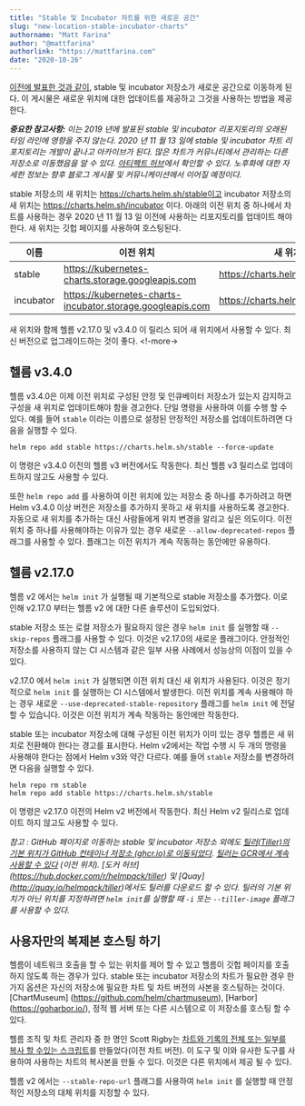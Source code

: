 ```yaml
---
title: "Stable 및 Incubator 차트를 위한 새로운 공간"
slug: "new-location-stable-incubator-charts"
authorname: "Matt Farina"
author: "@mattfarina"
authorlink: "https://mattfarina.com"
date: "2020-10-26"
---
```


[이전에 발표한 것과 같이](https://helm.sh/ko/blog/helm-turns-five/), stable 및 incubator 저장소가 새로운 공간으로 이동하게 된다. 
이 게시물은 새로운 위치에 대한 업데이트를 제공하고 그것을 사용하는 방법을 제공한다.

_**중요한 참고사항:** 이는 2019 년에 발표된 stable 및 incubator 리포지토리의 오래된 타임 라인에 영향을 주지 않는다. 
2020 년 11 월 13 일에 stable 및 incubator 차트 리포지토리는 개발이 끝나고 아카이브가 된다. 
많은 차트가 커뮤니티에서 관리하는 다른 저장소로 이동했음을 알 수 있다. 
[아티팩트 허브](https://artifacthub.io/)에서 확인할 수 있다. 
노후화에 대한 자세한 정보는 향후 블로그 게시물 및 커뮤니케이션에서 이어질 예정이다._

stable 저장소의 새 위치는 https://charts.helm.sh/stable이고 incubator 저장소의 새 위치는 https://charts.helm.sh/incubator 이다. 
아래의 이전 위치 중 하나에서 차트를 사용하는 경우 2020 년 11 월 13 일 이전에 사용하는 리포지토리를 업데이트 해야한다. 
새 위치는 깃헙 페이지를 사용하여 호스팅된다.

| 이름        | 이전 위치       | 새 위치        |
| --------- | ------------ | ------------ |
| stable    | https://kubernetes-charts.storage.googleapis.com | https://charts.helm.sh/stable |
| incubator | https://kubernetes-charts-incubator.storage.googleapis.com | https://charts.helm.sh/incubator |


새 위치와 함께 헬름 v2.17.0 및 v3.4.0 이 릴리스 되어 새 위치에서 사용할 수 있다. 
최신 버전으로 업그레이드하는 것이 좋다. <!-more->

## 헬름 v3.4.0

헬름 v3.4.0은 이제 이전 위치로 구성된 안정 및 인큐베이터 저장소가 있는지 감지하고 구성을 새 위치로 업데이트해야 함을 경고한다. 
단일 명령을 사용하여 이를 수행 할 수 있다. 
예를 들어 `stable` 이라는 이름으로 설정된 안정적인 저장소를 업데이트하려면 다음을 실행할 수 있다.

```
helm repo add stable https://charts.helm.sh/stable --force-update
```

이 명령은 v3.4.0 이전의 헬름 v3 버전에서도 작동한다. 
최신 헬름 v3 릴리스로 업데이트하지 않고도 사용할 수 있다.

또한 `helm repo add` 를 사용하여 이전 위치에 있는 저장소 중 하나를 추가하려고 하면 Helm v3.4.0 이상 버전은 저장소를 추가하지 못하고 새 위치를 사용하도록 경고한다. 
자동으로 새 위치를 추가하는 대신 사람들에게 위치 변경을 알리고 싶은 의도이다. 
이전 위치 중 하나를 사용해야하는 이유가 있는 경우 새로운 `--allow-deprecated-repos` 플래그를 사용할 수 있다. 
플래그는 이전 위치가 계속 작동하는 동안에만 유용하다.

## 헬름 v2.17.0

헬름 v2 에서는 `helm init` 가 실행될 때 기본적으로 stable 저장소를 추가했다. 
이로 인해 v2.17.0 부터는 헬름 v2 에 대한 다른 솔루션이 도입되었다.

stable 저장소 또는 로컬 저장소가 필요하지 않은 경우 `helm init` 를 실행할 때 `--skip-repos` 플래그를 사용할 수 있다. 
이것은 v2.17.0의 새로운 플래그이다. 
안정적인 저장소를 사용하지 않는 CI 시스템과 같은 일부 사용 사례에서 성능상의 이점이 있을 수 있다.

v2.17.0 에서 `helm init` 가 실행되면 이전 위치 대신 새 위치가 사용된다. 
이것은 정기적으로 `helm init` 를 실행하는 CI 시스템에서 발생한다. 
이전 위치를 계속 사용해야 하는 경우 새로운 `--use-deprecated-stable-repository` 플래그를 `helm init` 에 전달할 수 있습니다. 
이것은 이전 위치가 계속 작동하는 동안에만 작동한다.

stable 또는 incubator 저장소에 대해 구성된 이전 위치가 이미 있는 경우 헬름은 새 위치로 전환해야 한다는 경고를 표시한다. 
Helm v2에서는 작업 수행 시 두 개의 명령을 사용해야 한다는 점에서 
Helm v3와 약간 다르다. 
예를 들어 `stable` 저장소를 변경하려면 다음을 실행할 수 있다.

```
helm repo rm stable
helm repo add stable https://charts.helm.sh/stable
```

이 명령은 v2.17.0 이전의 Helm v2 버전에서 작동한다. 
최신 Helm v2 릴리스로 업데이트 하지 않고도 사용할 수 있다.

_참고 : GitHub 페이지로 이동하는 stable 및 incubator 저장소 외에도 
[틸러(Tiller)의 기본 위치가 GitHub 컨테이너 저장소 (ghcr.io)로 이동되었다](https://github.com/orgs/helm/packages/container/package/tiller). 
[틸러는 GCR에서 계속 사용할 수 있다](https://gcr.io/kubernetes-helm/tiller) (이전 위치). 
[도커 허브] (https://hub.docker.com/r/helmpack/tiller) 및 [Quay] (http://quay.io/helmpack/tiller)에서도 틸러를 다운로드 할 수 있다. 
틸러의 기본 위치가 아닌 위치를 지정하려면 `helm init`를 실행할 때 `-i` 또는 `--tiller-image` 플래그를 사용할 수 있다._

## 사용자만의 복제본 호스팅 하기

헬름이 네트워크 호출을 할 수 있는 위치를 제어 할 수 있고 
헬름이 깃헙 페이지를 호출하지 않도록 하는 경우가 있다. 
stable 또는 incubator 저장소의 차트가 필요한 경우 한 가지 옵션은 
자신의 저장소에 필요한 차트 및 차트 버전의 사본을 호스팅하는 것이다. 
[ChartMuseum] (https://github.com/helm/chartmuseum), [Harbor] (https://goharbor.io/), 정적 웹 서버 또는 다른 시스템으로 이 저장소를 호스팅 할 수 있다.

헬름 조직 및 차트 관리자 중 한 명인 Scott Rigby는 [차트와 기록의 전체 또는 일부를 복사 할 수있는 스크립트](https://github.com/scottrigby/helm-adopt-package-history)를 만들었다(이전 차트 버전). 
이 도구 및 이와 유사한 도구를 사용하여 사용하는 차트의 복사본을 만들 수 있다. 
이것은 다른 위치에서 제공 될 수 있다.

헬름 v2 에서는 `--stable-repo-url` 플래그를 사용하여 `helm init` 를 실행할 때 
안정적인 저장소의 대체 위치를 지정할 수 있다.
